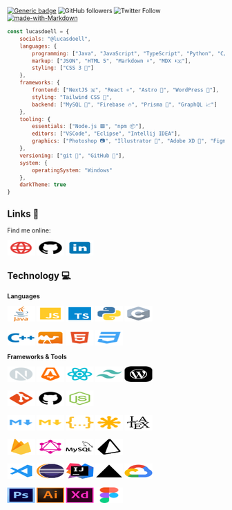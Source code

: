 [![Generic badge](https://img.shields.io/badge/Status-Looking%20for%20Work-green.svg?style=for-the-badge&labelColor=000)](https://shields.io/)
![GitHub followers](https://img.shields.io/github/followers/lucasdoell?logo=github&style=for-the-badge&labelColor=000)
![Twitter Follow](https://img.shields.io/twitter/follow/lucasdoell?logo=twitter&style=for-the-badge&labelColor=000&color=blue)
[![made-with-Markdown](https://img.shields.io/badge/Made%20with-Markdown-1f425f.svg?style=for-the-badge&labelColor=000)](http://commonmark.org)

```javascript
const lucasdoell = {
    socials: "@lucasdoell",
    languages: {
        programming: ["Java", "JavaScript", "TypeScript", "Python", "C/C++", "OCaml"],
        markup: ["JSON", "HTML 5️", "Markdown ⬇️", "MDX ⬇️🇽"],
        styling: ["CSS 3 💅"]
    },
    frameworks: {
        frontend: ["NextJS 🇳", "React ⚛️", "Astro 🚀", "WordPress 📝"],
        styling: "Tailwind CSS 🍃",
        backend: ["MySQL 🐬", "Firebase 🔥", "Prisma 🔺", "GraphQL 📈"]
    },
    tooling: {
        essentials: ["Node.js 🟩", "npm 📦"],
        editors: ["VSCode", "Eclipse", "Intellij IDEA"],
        graphics: ["Photoshop 📷", "Illustrator 🎨", "Adobe XD 📱", "Figma 🖌"]
    },
    versioning: ["git 🍴", "GitHub 🐙"],
    system: {
        operatingSystem: "Windows"
    },
    darkTheme: true
}
```


## Links 🔗

Find me online:

<a href="http://lucasdoell.me"><img height="36" width="64" src="https://raw.githubusercontent.com/lucasdoell/lucasdoell/main/assets/http.svg"></a>
<a href="https://github.com/lucasdoell"><img height="36" width="64" src="https://raw.githubusercontent.com/lucasdoell/lucasdoell/main/assets/github.svg"></a>
<a href="https://linkedin.com/in/lucasdoell"><img height="36" width="64" src="https://raw.githubusercontent.com/lucasdoell/lucasdoell/main/assets/icons8-linkedin.svg"></a>


## Technology 💻

**Languages**

<div>
<img height="36" width="64" src="https://raw.githubusercontent.com/lucasdoell/lucasdoell/main/assets/java-4-logo.svg">
<img height="36" width="64" src="https://raw.githubusercontent.com/lucasdoell/lucasdoell/main/assets/javascript.svg">
<img height="36" width="64" src="https://raw.githubusercontent.com/lucasdoell/lucasdoell/main/assets/typescript.svg">
<img height="36" width="64" src="https://raw.githubusercontent.com/lucasdoell/lucasdoell/main/assets/python.svg">
<img height="36" width="64" src="https://raw.githubusercontent.com/lucasdoell/lucasdoell/main/assets/c3-svgrepo-com.svg">
</div>
</br>
<div>
<img height="36" width="64" src="https://raw.githubusercontent.com/lucasdoell/lucasdoell/main/assets/cpp.svg">
<img height="36" width="64" src="https://raw.githubusercontent.com/lucasdoell/lucasdoell/main/assets/ocaml-svgrepo-com.svg">
<img height="36" width="64" src="https://raw.githubusercontent.com/lucasdoell/lucasdoell/main/assets/html.svg">
<img height="36" width="64" src="https://raw.githubusercontent.com/lucasdoell/lucasdoell/main/assets/css.svg">
</div>


**Frameworks & Tools**

<div>
<img height="36" width="64" src="https://raw.githubusercontent.com/lucasdoell/lucasdoell/main/assets/next.svg">
<img height="36" width="64" src="https://raw.githubusercontent.com/lucasdoell/lucasdoell/main/assets/astro.svg">
<img height="36" width="64" src="https://raw.githubusercontent.com/lucasdoell/lucasdoell/main/assets/react.svg">
<img height="36" width="64" src="https://raw.githubusercontent.com/lucasdoell/lucasdoell/main/assets/tailwindcss.svg">
<img height="36" width="64" src="https://raw.githubusercontent.com/lucasdoell/lucasdoell/main/assets/wordpress-svgrepo-com.svg">
</div>
</br>
<div>
<img height="36" width="64" src="https://raw.githubusercontent.com/lucasdoell/lucasdoell/main/assets/git.svg">
<img height="36" width="64" src="https://raw.githubusercontent.com/lucasdoell/lucasdoell/main/assets/github.svg">
<img height="36" width="64" src="https://raw.githubusercontent.com/lucasdoell/lucasdoell/main/assets/nodejs.svg">
</div>
</br>
<div>
<img height="36" width="64" src="https://raw.githubusercontent.com/lucasdoell/lucasdoell/main/assets/markdown.svg">
<img height="36" width="64" src="https://raw.githubusercontent.com/lucasdoell/lucasdoell/main/assets/mdx.svg">
<img height="36" width="64" src="https://raw.githubusercontent.com/lucasdoell/lucasdoell/main/assets/json.svg">
<img height="36" width="64" src="https://raw.githubusercontent.com/lucasdoell/lucasdoell/main/assets/svg.svg">
<img height="36" width="64" src="https://raw.githubusercontent.com/lucasdoell/lucasdoell/main/assets/latex-svgrepo-com.svg">
</div>
</br>
<div>
<img height="36" width="64" src="https://raw.githubusercontent.com/lucasdoell/lucasdoell/main/assets/firebase-svgrepo-com.svg">
<img height="36" width="64" src="https://raw.githubusercontent.com/lucasdoell/lucasdoell/main/assets/graphql-svgrepo-com.svg">
<img height="36" width="64" src="https://raw.githubusercontent.com/lucasdoell/lucasdoell/main/assets/mysql-svgrepo-com.svg">
<img height="36" width="64" src="https://raw.githubusercontent.com/lucasdoell/lucasdoell/main/assets/prisma-svgrepo-com.svg">
</div>
</br>
<div>
<img height="36" width="64" src="https://raw.githubusercontent.com/lucasdoell/lucasdoell/main/assets/vscode.svg">
<img height="36" width="64" src="https://raw.githubusercontent.com/lucasdoell/lucasdoell/main/assets/eclipse-icon-svgrepo-com.svg">
<img height="36" width="64" src="https://raw.githubusercontent.com/lucasdoell/lucasdoell/main/assets/intellij-idea-svgrepo-com.svg">
<img height="36" width="64" src="https://raw.githubusercontent.com/lucasdoell/lucasdoell/main/assets/logo-vercel-svgrepo-com.svg">
<img height="36" width="64" src="https://raw.githubusercontent.com/lucasdoell/lucasdoell/main/assets/google-cloud-svgrepo-com.svg">
</div>
</br>
<div>
<img height="36" width="64" src="https://raw.githubusercontent.com/lucasdoell/lucasdoell/main/assets/adobe-photoshop-cs6-logo-svgrepo-com.svg">
<img height="36" width="64" src="https://raw.githubusercontent.com/lucasdoell/lucasdoell/main/assets/adobe-illustrator-cc-logo-svgrepo-com.svg">
<img height="36" width="64" src="https://raw.githubusercontent.com/lucasdoell/lucasdoell/main/assets/adobe-xd-logo-svgrepo-com.svg">
<img height="36" width="64" src="https://raw.githubusercontent.com/lucasdoell/lucasdoell/main/assets/figma-svgrepo-com.svg">
</div>
</br>
